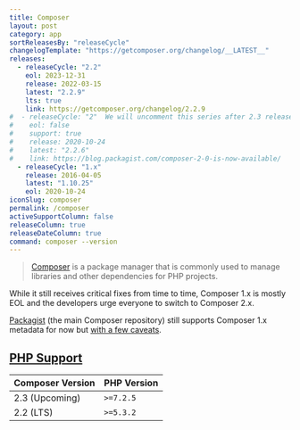 ```yaml
---
title: Composer
layout: post
category: app
sortReleasesBy: "releaseCycle"
changelogTemplate: "https://getcomposer.org/changelog/__LATEST__"
releases:
  - releaseCycle: "2.2"
    eol: 2023-12-31
    release: 2022-03-15
    latest: "2.2.9"
    lts: true
    link: https://getcomposer.org/changelog/2.2.9
#  - releaseCycle: "2"  We will uncomment this series after 2.3 released otherwise we get same version twice and confuse people
#    eol: false
#    support: true
#    release: 2020-10-24
#    latest: "2.2.6"
#    link: https://blog.packagist.com/composer-2-0-is-now-available/
  - releaseCycle: "1.x"
    release: 2016-04-05
    latest: "1.10.25"
    eol: 2020-10-24
iconSlug: composer
permalink: /composer
activeSupportColumn: false
releaseColumn: true
releaseDateColumn: true
command: composer --version
---
```

> [Composer](https://getcomposer.org/) is a package manager that is commonly used to manage libraries and other dependencies for PHP projects.

While it still receives critical fixes from time to time, Composer 1.x is mostly EOL and the developers urge everyone to switch to Composer 2.x.

[Packagist](https://packagist.org/) (the main Composer repository) still supports Composer 1.x metadata for now but [with a few caveats](https://blog.packagist.com/deprecating-composer-1-support/).

## [PHP Support](https://blog.packagist.com/composer-2-2/)

Composer Version|PHP Version
----------------|-----------
2.3 (Upcoming)  | `>=7.2.5`
2.2 (LTS)       | `>=5.3.2`
